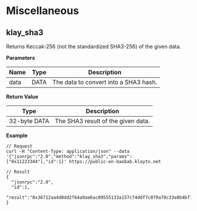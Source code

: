 # Miscellaneous <a id="miscellaneous"></a>

## klay_sha3 <a id="klay_sha3"></a>

Returns Keccak-256 (not the standardized SHA3-256) of the given data.

**Parameters**

| Name | Type | Description                           |
| ---- | ---- | ------------------------------------- |
| data | DATA | The data to convert into a SHA3 hash. |

**Return Value**

| Type         | Description                        |
| ------------ | ---------------------------------- |
| 32-byte DATA | The SHA3 result of the given data. |

**Example**

```shell
// Request
curl -H "Content-Type: application/json" --data '{"jsonrpc":"2.0","method":"klay_sha3","params":["0x11223344"],"id":1}' https://public-en-baobab.klaytn.net

// Result
{
  "jsonrpc":"2.0",
  "id":1,
  "result":"0x36712aa4d0dd2f64a9ae6ac09555133a157c74ddf7c079a70c33e8b4bf70dd73"
}
```
